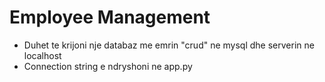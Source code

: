 # Employee Management

- Duhet te krijoni nje databaz me emrin "crud" ne mysql dhe serverin
    ne localhost
 - Connection string e ndryshoni ne app.py